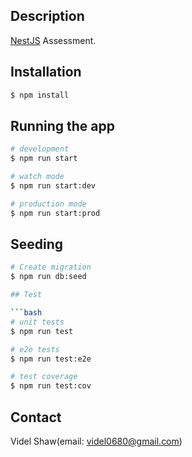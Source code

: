 
## Description

[NestJS](https://github.com/nestjs/nest) Assessment.

## Installation

```bash
$ npm install
```

## Running the app

```bash
# development
$ npm run start

# watch mode
$ npm run start:dev

# production mode
$ npm run start:prod
```

## Seeding
```bash
# Create migration
$ npm run db:seed

## Test

```bash
# unit tests
$ npm run test

# e2e tests
$ npm run test:e2e

# test coverage
$ npm run test:cov
```

## Contact

Videl Shaw(email: videl0680@gmail.com)
